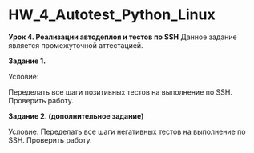 # HW_4_Autotest_Python_Linux

__Урок 4. Реализации автодеплоя и тестов по SSH__
Данное задание является промежуточной аттестацией.

__Задание 1.__

Условие:

Переделать все шаги позитивных тестов на выполнение по SSH. Проверить работу.

__Задание 2. (дополнительное задание)__

Условие:
Переделать все шаги негативных тестов на выполнение по SSH. Проверить работу.
